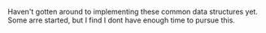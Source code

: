 Haven't gotten around to implementing these common data structures yet. Some arre started, but I find I dont have enough time to pursue this. 